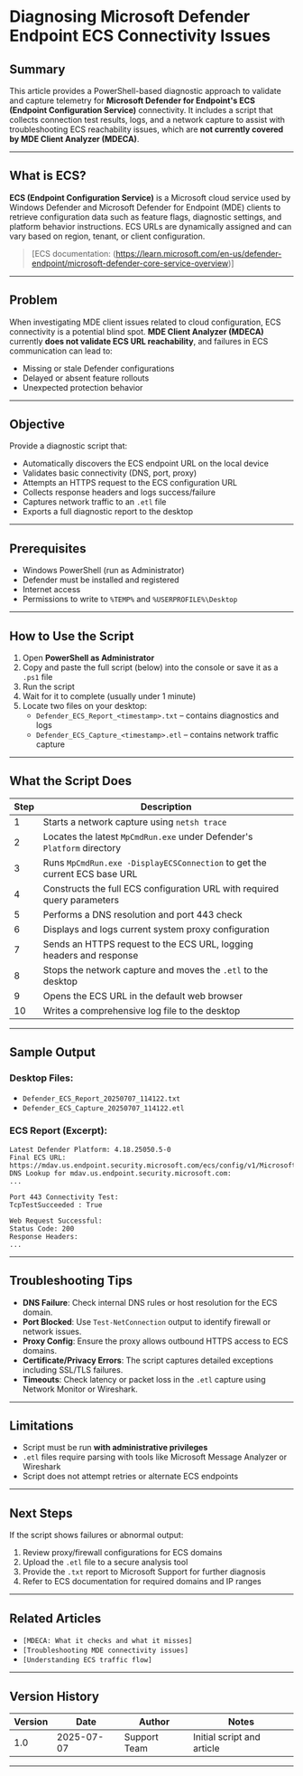# Diagnosing Microsoft Defender Endpoint ECS Connectivity Issues

## Summary

This article provides a PowerShell-based diagnostic approach to validate and capture telemetry for **Microsoft Defender for Endpoint's ECS (Endpoint Configuration Service)** connectivity. It includes a script that collects connection test results, logs, and a network capture to assist with troubleshooting ECS reachability issues, which are **not currently covered by MDE Client Analyzer (MDECA)**.

---

## What is ECS?

**ECS (Endpoint Configuration Service)** is a Microsoft cloud service used by Windows Defender and Microsoft Defender for Endpoint (MDE) clients to retrieve configuration data such as feature flags, diagnostic settings, and platform behavior instructions. ECS URLs are dynamically assigned and can vary based on region, tenant, or client configuration.

> [ECS documentation: (https://learn.microsoft.com/en-us/defender-endpoint/microsoft-defender-core-service-overview)]

---

## Problem

When investigating MDE client issues related to cloud configuration, ECS connectivity is a potential blind spot. **MDE Client Analyzer (MDECA)** currently **does not validate ECS URL reachability**, and failures in ECS communication can lead to:

- Missing or stale Defender configurations
- Delayed or absent feature rollouts
- Unexpected protection behavior

---

## Objective

Provide a diagnostic script that:

- Automatically discovers the ECS endpoint URL on the local device
- Validates basic connectivity (DNS, port, proxy)
- Attempts an HTTPS request to the ECS configuration URL
- Collects response headers and logs success/failure
- Captures network traffic to an `.etl` file
- Exports a full diagnostic report to the desktop

---

## Prerequisites

- Windows PowerShell (run as Administrator)
- Defender must be installed and registered
- Internet access
- Permissions to write to `%TEMP%` and `%USERPROFILE%\Desktop`

---

## How to Use the Script

1. Open **PowerShell as Administrator**
2. Copy and paste the full script (below) into the console or save it as a `.ps1` file
3. Run the script
4. Wait for it to complete (usually under 1 minute)
5. Locate two files on your desktop:
   - `Defender_ECS_Report_<timestamp>.txt` – contains diagnostics and logs
   - `Defender_ECS_Capture_<timestamp>.etl` – contains network traffic capture

---

## What the Script Does

| Step | Description                                                               |
| ---- | ------------------------------------------------------------------------- |
| 1    | Starts a network capture using `netsh trace`                              |
| 2    | Locates the latest `MpCmdRun.exe` under Defender's `Platform` directory   |
| 3    | Runs `MpCmdRun.exe -DisplayECSConnection` to get the current ECS base URL |
| 4    | Constructs the full ECS configuration URL with required query parameters  |
| 5    | Performs a DNS resolution and port 443 check                              |
| 6    | Displays and logs current system proxy configuration                      |
| 7    | Sends an HTTPS request to the ECS URL, logging headers and response       |
| 8    | Stops the network capture and moves the `.etl` to the desktop             |
| 9    | Opens the ECS URL in the default web browser                              |
| 10   | Writes a comprehensive log file to the desktop                            |

---

## Sample Output

### Desktop Files:

- `Defender_ECS_Report_20250707_114122.txt`
- `Defender_ECS_Capture_20250707_114122.etl`

### ECS Report (Excerpt):

```
Latest Defender Platform: 4.18.25050.5-0
Final ECS URL: https://mdav.us.endpoint.security.microsoft.com/ecs/config/v1/MicrosoftWindowsDefenderClient/1.0.0.0?...
DNS Lookup for mdav.us.endpoint.security.microsoft.com:
...

Port 443 Connectivity Test:
TcpTestSucceeded : True

Web Request Successful:
Status Code: 200
Response Headers:
...
```

---

## Troubleshooting Tips

- **DNS Failure**: Check internal DNS rules or host resolution for the ECS domain.
- **Port Blocked**: Use `Test-NetConnection` output to identify firewall or network issues.
- **Proxy Config**: Ensure the proxy allows outbound HTTPS access to ECS domains.
- **Certificate/Privacy Errors**: The script captures detailed exceptions including SSL/TLS failures.
- **Timeouts**: Check latency or packet loss in the `.etl` capture using Network Monitor or Wireshark.

---

## Limitations

- Script must be run **with administrative privileges**
- `.etl` files require parsing with tools like Microsoft Message Analyzer or Wireshark
- Script does not attempt retries or alternate ECS endpoints

---

## Next Steps

If the script shows failures or abnormal output:

1. Review proxy/firewall configurations for ECS domains
2. Upload the `.etl` file to a secure analysis tool
3. Provide the `.txt` report to Microsoft Support for further diagnosis
4. Refer to ECS documentation for required domains and IP ranges

---

## Related Articles

- `[MDECA: What it checks and what it misses]`
- `[Troubleshooting MDE connectivity issues]`
- `[Understanding ECS traffic flow]`

---

## Version History

| Version | Date       | Author       | Notes                      |
| ------- | ---------- | ------------ | -------------------------- |
| 1.0     | 2025-07-07 | Support Team | Initial script and article |

---

